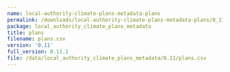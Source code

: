 ```yaml
---
name: local-authority-climate-plans-metadata-plans
permalink: /downloads/local-authority-climate-plans-metadata-plans/0_11
package: local_authority_climate_plans_metadata
title: plans
filename: plans.csv
version: '0.11'
full_version: 0.11.1
file: /data/local_authority_climate_plans_metadata/0.11/plans.csv
---
```

